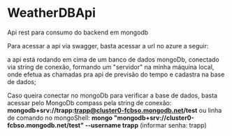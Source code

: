 # WeatherDBApi
Api rest para consumo do backend em mongodb

Para acessar a api via swagger, basta acessar a url no azure a seguir: 

a api está rodando em cima de um banco de dados mongoDb, conectado via string de conexão, formando um "servidor" na minha máquina
local, onde efetua as chamadas pra api de previsão do tempo e cadastra na base de dados;

Caso queira conectar no mongoDb para verificar a base de dados, basta acessar pelo MongoDb compass pela string de conexão: 
**mongodb+srv://trapp:trapp@cluster0-fcbso.mongodb.net/test** ou linha de comando no mongoShell: **mongo "mongodb+srv://cluster0-fcbso.mongodb.net/test"  --username trapp** (informar senha: trapp)




